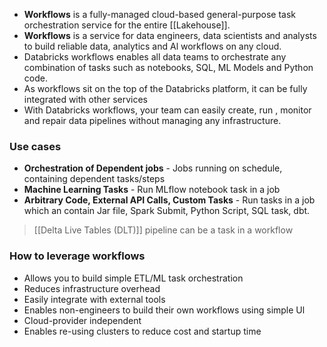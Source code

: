 
- **Workflows** is a fully-managed cloud-based general-purpose task orchestration service for the entire [[Lakehouse]].
- **Workflows** is a service for data engineers, data scientists and analysts to build reliable data, analytics and Al workflows on any cloud.
- Databricks workflows enables all data teams to orchestrate any combination of tasks such as notebooks, SQL, ML Models and Python code.
- As workflows sit on the top of the Databricks platform, it can be fully integrated with other services
- With Databricks workflows, your team can easily create, run , monitor and repair data pipelines without managing any infrastructure.

### Use cases

- **Orchestration of Dependent jobs** - Jobs running on schedule, containing dependent tasks/steps
- **Machine Learning Tasks** - Run MLfIow notebook task in a job
- **Arbitrary Code, External API Calls, Custom Tasks** - Run tasks in a job which an contain Jar file, Spark Submit, Python Script, SQL task, dbt.

>[[Delta Live Tables (DLT)]] pipeline can be a task in a workflow

### How to leverage workflows

- Allows you to build simple ETL/ML task orchestration
- Reduces infrastructure overhead
- Easily integrate with external tools
- Enables non-engineers to build their own workflows using simple Ul
- Cloud-provider independent
- Enables re-using clusters to reduce cost and startup time

